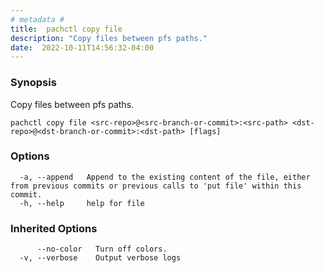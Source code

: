 ```yaml
---
# metadata # 
title:  pachctl copy file
description: "Copy files between pfs paths."
date:  2022-10-11T14:56:32-04:00
---
```


### Synopsis

Copy files between pfs paths.

```
pachctl copy file <src-repo>@<src-branch-or-commit>:<src-path> <dst-repo>@<dst-branch-or-commit>:<dst-path> [flags]
```

### Options

```
  -a, --append   Append to the existing content of the file, either from previous commits or previous calls to 'put file' within this commit.
  -h, --help     help for file
```

### Inherited Options

```
      --no-color   Turn off colors.
  -v, --verbose    Output verbose logs
```

